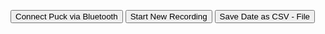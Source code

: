 
<html>
<head>

<button type="button" id="myPuck_connect" > Connect Puck via Bluetooth </button>
<button type="button" id="myrecord_start" > Start New Recording </button>
<button type="button" id="my_Savedata" > Save Date as  CSV - File </button>      

<script src="https://www.puck-js.com/puck.js"></script>
<script src="https://code.jquery.com/jquery-1.9.1.min.js"></script>      
<script type="text/javascript" src="https://cdnjs.cloudflare.com/ajax/libs/dygraph/2.1.0/dygraph.js"></script>
<link rel="stylesheet" href="https://cdnjs.cloudflare.com/ajax/libs/dygraph/2.1.0/dygraph.css" />

</head>
<body>
<div id="div_g" style="width:1200px; height:600px;"></div>
<script type="text/javascript">
$(document).ready(function () {
      var data = [];
      var rec_flag = false;
      var start_time;
      var connection;
      var xconnect = document.getElementById("myPuck_connect");
      var savemy_CSV = document.getElementById("my_Savedata");
      var rec_startstop = document.getElementById("myrecord_start"); 
      var taxis_increment = 10 * 1000;           /// axis increment in milliseconds
      var t = new Date();
      data.push([t, 1000.000]);
      var date_win_min = t.getTime();
      var date_win_max = date_win_min + 2*taxis_increment;   

      var g = new Dygraph(document.getElementById("div_g"), data,
                          {
                            drawPoints: true,
                            showRoller: true,
                            digitsAfterDecimal: 3,
                            dateWindow: [date_win_min, date_win_max],
                            // valueRange: [980, 1020],
                            labels: ['Time', 'Pressure'],
                            showRangeSelector: true
                          });

       function onLine(v) {
            if(rec_flag) {
                        var x = new Date();  // current time 
                        var y = parseFloat(v);
                        if ( x.getTime() >= date_win_max) {
                                    date_win_min += taxis_increment;
                                     date_win_max += taxis_increment;
                                     g.updateOptions( { dateWindow : [date_win_min, date_win_max] } );
                        };
                        data.push([x, y]);
                        g.updateOptions( { 'file': data } );
            };
      }  

      function startstop_record()
      {                
                        if(rec_flag) {
                              rec_startstop.textContent = "Start New Recording";
                              rec_flag = false; 
                              connection.write("clearInterval(1)\n", function() { });
                        } else {
                              data.splice(0,data.length);
                              connection.write("setInterval(function(){Bluetooth.println(a().toFixed(3));} ,30); \n", function() { });
                              t = new Date();
                              start_time = t;
                              var date_win_min = t.getTime();
                              var date_win_max = date_win_min + 2*taxis_increment;
                              g.updateOptions( { dateWindow : [date_win_min, date_win_max] } );                       
                              rec_flag = true;
                              rec_startstop.textContent= "Stop Recording";
                        };     
      }

      function bluetooth_connect() {
            Puck.connect(function(c) {
              //      alert("In Puck connect");
                      if (!c) {
                      alert("Couldn't connect!");
                          return;
                        }
                        connection = c;               
                  // Handle the data we get back, and call 'onLine'
                  // whenever we get a line
                        var buf = "";
                        connection.on("data", function(d) {
                         buf += d;
                        var i = buf.indexOf("\n");
                        while (i>=0) {
                              onLine(buf.substr(0,i));
                              buf = buf.substr(i+1);
                              i = buf.indexOf("\n");
                            }
                        }); // connection.on ()
                        xconnect.textContent = "Disconnect Puck via Bluetooth";
            }); // End Puck.connect () 
}   

function savemyCSV() {
      var csvContent = '';
      data.forEach(function(dataArray, index) {
            var diff_time = dataArray[0].getTime()-start_time;
            dataString = diff_time.toFixed(0) + ',' + dataArray[1].toFixed(3);
            csvContent += index < data.length ? dataString + '\n' : dataString;
      });

      // The download function takes a CSV string, the filename and mimeType as parameters
      // Scroll/look down at the bottom of this snippet to see how download is called
      var download = function(content, fileName, mimeType) {
                  var a = document.createElement('a');
                  mimeType = mimeType || 'application/octet-stream';
                  if (navigator.msSaveBlob) { // IE10
                        navigator.msSaveBlob(new Blob([content], { type: mimeType }), fileName);
                  } else if (URL && 'download' in a) { //html5 A[download]
                   a.href = URL.createObjectURL(new Blob([content], { type: mimeType }));

                  a.setAttribute('download', fileName);
                  document.body.appendChild(a);
                  a.click();
                  document.body.removeChild(a);
                  } else {
                        location.href = 'data:application/octet-stream,' + encodeURIComponent(content); // only this mime type is supported
                  }
            }
            download(csvContent, 'Puck.csv', 'text/csv;encoding:utf-8');      
}     // end savemyCSV();


      xconnect.addEventListener("click", function () { bluetooth_connect() } );
      savemy_CSV.addEventListener("click", function () { savemyCSV() } );
      rec_startstop.addEventListener("click", function () { startstop_record() } );
    }); 


</script>
</body>
</html>
